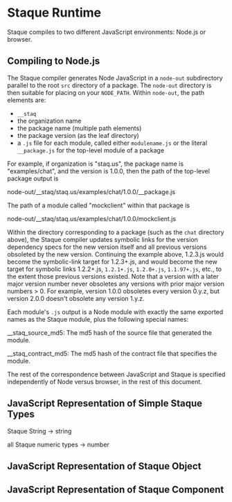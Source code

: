 Staque Runtime
==============

Staque compiles to two different JavaScript environments: Node.js or browser.


Compiling to Node.js
--------------------

The Staque compiler generates Node JavaScript in a `node-out` subdirectory parallel to the root `src`
directory of a package. The `node-out` directory is then suitable for placing on your `NODE_PATH`.
Within `node-out`, the path elements are:
* `__staq`
* the organization name
* the package name (multiple path elements)
* the package version (as the leaf directory)
* a `.js` file for each module, called either `modulename.js` or the literal `__package.js` for the top-level module of a package

For example, if organization is "staq.us", the package name is "examples/chat", and the version is 1.0.0, then the path of the top-level package output is 

  node-out/__staq/staq.us/examples/chat/1.0.0/__package.js

The path of a module called "mockclient" within that package is

  node-out/__staq/staq.us/examples/chat/1.0.0/mockclient.js

Within the directory corresponding to a package (such as the `chat` directory above), the Staque
compiler updates symbolic links for the version dependency specs for the new version itself and all
previous versions obsoleted by the new version. Continuing the example above, 1.2.3.js would become
the symbolic-link target for 1.2.3+.js, and would become the new target for symbolic links
1.2.2+.js, `1.2.1+.js`, `1.2.0+.js`, `1.1.97+.js`, etc., to the extent those previous versions
existed.  Note that a version with a later major version number never obsoletes any versions with
prior major version numbers > 0.  For example, version 1.0.0 obsoletes every version 0.y.z, but
version 2.0.0 doesn't obsolete any version 1.y.z.

Each module's `.js` output is a Node module with exactly the same exported names as
the Staque module, plus the following special names:

__staq_source_md5: The md5 hash of the source file that generated the module.

__staq_contract_md5: The md5 hash of the contract file that specifies the module.

The rest of the correspondence between JavaScript and Staque is specified independently of Node versus
browser, in the rest of this document.


JavaScript Representation of Simple Staque Types
------------------------------------------------

Staque String -> string

all Staque numeric types -> number


JavaScript Representation of Staque Object
------------------------------------------


JavaScript Representation of Staque Component
---------------------------------------------
